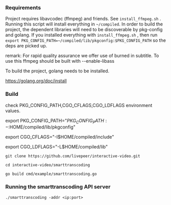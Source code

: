 ### Requirements

Project requires libavcodec (ffmpeg) and friends. See `install_ffmpeg.sh` . Running this script will install everything in `~/compiled`. In order to build the project, the dependent libraries will need to be discoverable by pkg-config and golang. If you installed everything with `install_ffmpeg.sh` , then run `export PKG_CONFIG_PATH=~/compiled/lib/pkgconfig:$PKG_CONFIG_PATH` so the deps are picked up.
  
  remark: For rapid quality assurance we offer use of burned in subtitle. To use this ffmpeg should be built with --enable-libass
 
To build the project, golang needs to be installed.

https://golang.org/doc/install

### Build 

check PKG_CONFIG_PATH,CGO_CFLAGS,CGO_LDFLAGS environment values.

export PKG_CONFIG_PATH="${PKG_CONFIG_PATH:-}:$HOME/compiled/lib/pkgconfig"

export CGO_CFLAGS="-I$HOME/compiled/include"

export CGO_LDFLAGS="-L$HOME/compiled/lib"

```
git clone https://github.com/livepeer/interactive-video.git 

cd interactive-video/smarttranscoding

go build cmd/example/smarttranscoding.go

```

### Running the smarttranscoding API server

```
./smarttranscoding -addr <ip:port>
```